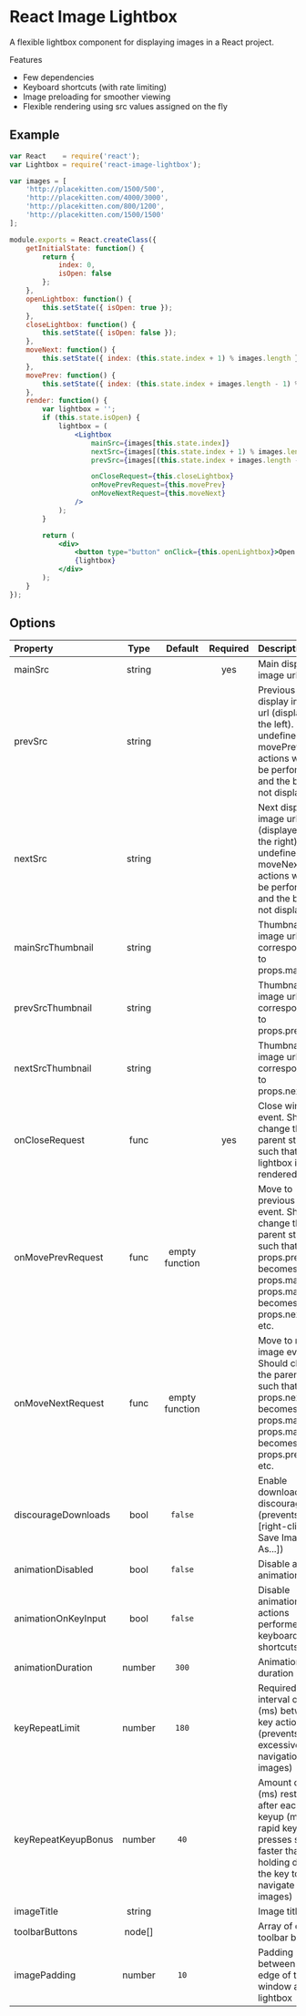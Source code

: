 # React Image Lightbox

A flexible lightbox component for displaying images in a React project.

Features
- Few dependencies
- Keyboard shortcuts (with rate limiting)
- Image preloading for smoother viewing
- Flexible rendering using src values assigned on the fly

## Example

```jsx
var React    = require('react');
var Lightbox = require('react-image-lightbox');

var images = [
    'http://placekitten.com/1500/500',
    'http://placekitten.com/4000/3000',
    'http://placekitten.com/800/1200',
    'http://placekitten.com/1500/1500'
];

module.exports = React.createClass({
    getInitialState: function() {
        return {
            index: 0,
            isOpen: false
        };
    },
    openLightbox: function() {
        this.setState({ isOpen: true });
    },
    closeLightbox: function() {
        this.setState({ isOpen: false });
    },
    moveNext: function() {
        this.setState({ index: (this.state.index + 1) % images.length });
    },
    movePrev: function() {
        this.setState({ index: (this.state.index + images.length - 1) % images.length });
    },
    render: function() {
        var lightbox = '';
        if (this.state.isOpen) {
            lightbox = (
                <Lightbox
                    mainSrc={images[this.state.index]}
                    nextSrc={images[(this.state.index + 1) % images.length]}
                    prevSrc={images[(this.state.index + images.length - 1) % images.length]}

                    onCloseRequest={this.closeLightbox}
                    onMovePrevRequest={this.movePrev}
                    onMoveNextRequest={this.moveNext}
                />
            );
        }

        return (
            <div>
                <button type="button" onClick={this.openLightbox}>Open Lightbox</button>
                {lightbox}
            </div>
        );
    }
});

```

## Options

Property            | Type   | Default        | Required | Description
:-------------------|:------:|:--------------:|:--------:|:----------------------------------------
mainSrc             | string |                |    yes   | Main display image url
prevSrc             | string |                |          | Previous display image url (displayed to the left). If left undefined, movePrev actions will not be performed, and the button not displayed
nextSrc             | string |                |          | Next display image url (displayed to the right). If left undefined, moveNext actions will not be performed, and the button not displayed
mainSrcThumbnail    | string |                |          | Thumbnail image url corresponding to props.mainSrc
prevSrcThumbnail    | string |                |          | Thumbnail image url corresponding to props.prevSrc
nextSrcThumbnail    | string |                |          | Thumbnail image url corresponding to props.nextSrc
onCloseRequest      | func   |                |    yes   | Close window event. Should change the parent state such that the lightbox is not rendered
onMovePrevRequest   | func   | empty function |          | Move to previous image event. Should change the parent state such that props.prevSrc becomes props.mainSrc, props.mainSrc becomes props.nextSrc, etc.
onMoveNextRequest   | func   | empty function |          | Move to next image event. Should change the parent state such that props.nextSrc becomes props.mainSrc, props.mainSrc becomes props.prevSrc, etc.
discourageDownloads | bool   | `false`        |          | Enable download discouragement (prevents [right-click -> Save Image As...])
animationDisabled   | bool   | `false`        |          | Disable all animation
animationOnKeyInput | bool   | `false`        |          | Disable animation on actions performed with keyboard shortcuts
animationDuration   | number | `300`          |          | Animation duration (ms)
keyRepeatLimit      | number | `180`          |          | Required interval of time (ms) between key actions (prevents excessively fast navigation of images)
keyRepeatKeyupBonus | number | `40`           |          | Amount of time (ms) restored after each keyup (makes rapid key presses slightly faster than holding down the key to navigate images)
imageTitle          | string |                |          | Image title
toolbarButtons      | node[] |                |          | Array of custom toolbar buttons
imagePadding        | number | `10`           |          | Padding (px) between the edge of the window and the lightbox
